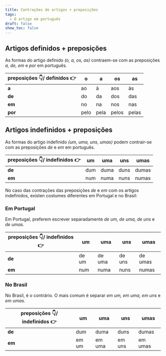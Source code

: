 ```yaml
---
title: Contrações de artigos + preposições
tags:
  - O artigo em português
draft: false
show_toc: false
---
```

## Artigos definidos + preposições
As formas do artigo definido *(o, a, os, as)* contraem-se com as preposições *a, de, em* e *por* em português.

| preposições 👇/ definidos 👉  | o    | a    | os    | as    |
| -------------------------      | ---- | ---- | ----- | ----- |
| **a**                          | ao   | à    | aos   | às    |
| **de**                         | do   | da   | dos   | das   |
| **em**                         | no   | na   | nos   | nas   |
| **por**                        | pelo | pela | pelos | pelas |


## Artigos indefinidos + preposições
As formas do artigo indefinido *(um, uma, uns, umas)* podem contrair-se com as preposições *de* e *em* em português.

| preposições 👇/ indefinidos 👉  | um   | uma   | uns   | umas  |
| ---------------------------      | ---- | ----  | ----- | ----- |
| **de**                           | dum  | duma  | duns  | dumas |
| **em**                           | num  | numa  | nuns  | numas |

No caso das contrações das preposições *de* e *em* com os artigos indefinidos, existen costumes diferentes em Portugal e no Brasil: 

### Em Portugal
Em Portugal, preferem escrever separadamente *de um, de uma, de uns* e *de umas.*

| preposições 👇/ indefinidos 👉 | um    | uma   | uns   | umas   |
| ---------------------------     | ----  | ----  | ----- | -----  |
| **de**                          | de um | de uma| de uns| de umas|
| **em**                          | num   | numa  | nuns  | numas  |

### No Brasil
No Brasil, é o contrário. O mais comum é separar *em um, em uma, em uns* e *em umas.*

| preposições 👇/ indefinidos 👉 | um    | uma   | uns   | umas   |
| ---------------------------     | ----  | ----  | ----- | -----  |
| **de**                          | dum   | duma  | duns  | dumas  |
| **em**                          | em um | em uma| em uns| em umas|
